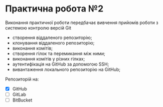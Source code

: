 # Практична робота №2
Виконання практичної роботи передбачає вивчення прийомів роботи з системою контролю версій Git
* створення віддаленого репозиторію;
* клонування віддаленого репозиторію;
* виконання комітів;
* створення гілок та перемикання між ними;
* виконання комітів у різних гілках;
* аутентифікація на GitHub за допомогою SSH;
* вивантаження локального репозиторію на GitHub;

Репозиторій на:
- [x] GitHub
- [ ] GitLab
- [ ] BitBucket
